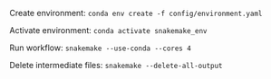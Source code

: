 Create environment: `conda env create -f config/environment.yaml`

Activate environment: `conda activate snakemake_env`

Run workflow: `snakemake --use-conda --cores 4`

Delete intermediate files: `snakemake --delete-all-output`
